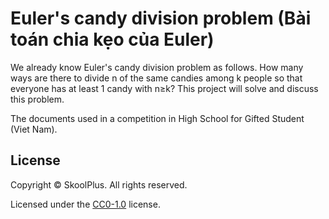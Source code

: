 # Euler's candy division problem (Bài toán chia kẹo của Euler)

We already know Euler's candy division problem as follows. How many ways are there to divide n of the same candies among k people so that everyone has at least 1 candy with n≥k?
This project will solve and discuss this problem.

The documents used in a competition in High School for Gifted Student (Viet Nam).

## License
Copyright &copy; SkoolPlus. All rights reserved.

Licensed under the [CC0-1.0](LICENSE) license.
